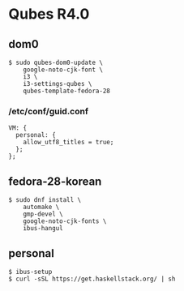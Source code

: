 # Qubes R4.0

## dom0

```
$ sudo qubes-dom0-update \
    google-noto-cjk-font \
    i3 \
    i3-settings-qubes \
    qubes-template-fedora-28
```


### /etc/conf/guid.conf

```
VM: {
  personal: {
    allow_utf8_titles = true;
  };
};
```


## fedora-28-korean

```
$ sudo dnf install \
    automake \
    gmp-devel \
    google-noto-cjk-fonts \
    ibus-hangul
```


## personal

```
$ ibus-setup
$ curl -sSL https://get.haskellstack.org/ | sh
```
